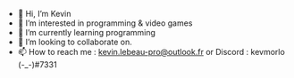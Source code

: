 - 👋 Hi, I’m Kevin
- 👀 I’m interested in programming & video games
- 🌱 I’m currently learning programming
- 💞️ I’m looking to collaborate on.
- 📫 How to reach me : kevin.lebeau-pro@outlook.fr or Discord : kevmorlo (-_-)#7331
